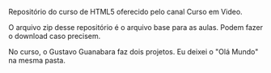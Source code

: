 Repositório do curso de HTML5 oferecido pelo canal Curso em Video.

O arquivo zip desse repositório é o arquivo base para as aulas.
Podem fazer o download caso precisem.

No curso, o Gustavo Guanabara faz dois projetos.
Eu deixei o "Olá Mundo" na mesma pasta. 